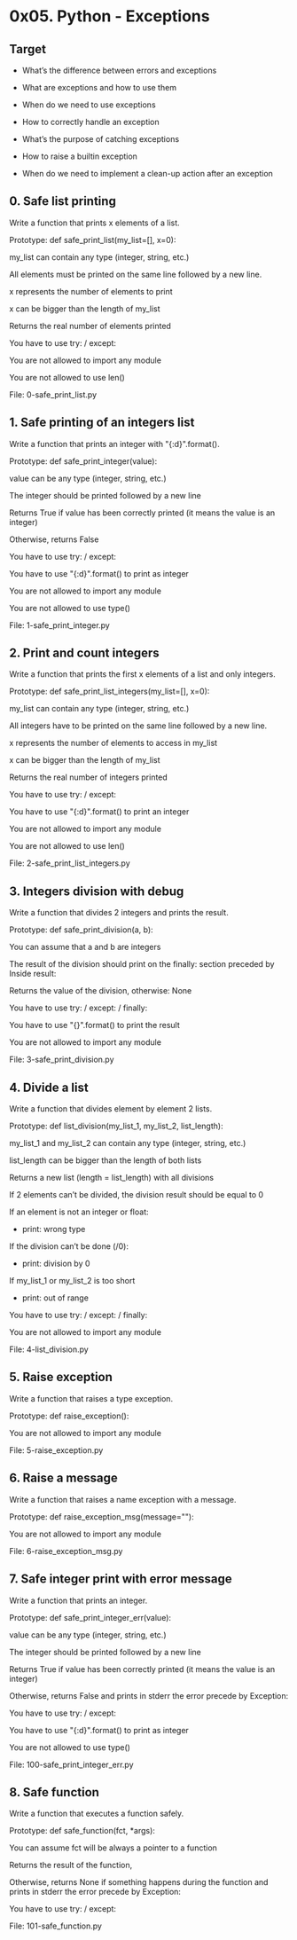 # 0x05. Python - Exceptions

## Target

- What’s the difference between errors and exceptions

- What are exceptions and how to use them

- When do we need to use exceptions

- How to correctly handle an exception

- What’s the purpose of catching exceptions

- How to raise a builtin exception

- When do we need to implement a clean-up action after an exception

## 0. Safe list printing

Write a function that prints x elements of a list.

Prototype: def safe_print_list(my_list=[], x=0):

my_list can contain any type (integer, string, etc.)

All elements must be printed on the same line followed by a new line.

x represents the number of elements to print

x can be bigger than the length of my_list

Returns the real number of elements printed

You have to use try: / except:

You are not allowed to import any module

You are not allowed to use len()

File: 0-safe_print_list.py

## 1. Safe printing of an integers list

Write a function that prints an integer with "{:d}".format().

Prototype: def safe_print_integer(value):

value can be any type (integer, string, etc.)

The integer should be printed followed by a new line

Returns True if value has been correctly printed (it means the value is an integer)

Otherwise, returns False

You have to use try: / except:

You have to use "{:d}".format() to print as integer

You are not allowed to import any module

You are not allowed to use type()

File: 1-safe_print_integer.py

## 2. Print and count integers

Write a function that prints the first x elements of a list and only integers.

Prototype: def safe_print_list_integers(my_list=[], x=0):

my_list can contain any type (integer, string, etc.)

All integers have to be printed on the same line followed by a new line.

x represents the number of elements to access in my_list

x can be bigger than the length of my_list

Returns the real number of integers printed

You have to use try: / except:

You have to use "{:d}".format() to print an integer

You are not allowed to import any module

You are not allowed to use len()

File: 2-safe_print_list_integers.py

## 3. Integers division with debug

Write a function that divides 2 integers and prints the result.

Prototype: def safe_print_division(a, b):

You can assume that a and b are integers

The result of the division should print on the finally: section preceded by Inside result:

Returns the value of the division, otherwise: None

You have to use try: / except: / finally:

You have to use "{}".format() to print the result

You are not allowed to import any module

File: 3-safe_print_division.py

## 4. Divide a list

Write a function that divides element by element 2 lists.

Prototype: def list_division(my_list_1, my_list_2, list_length):

my_list_1 and my_list_2 can contain any type (integer, string, etc.)

list_length can be bigger than the length of both lists

Returns a new list (length = list_length) with all divisions

If 2 elements can’t be divided, the division result should be equal to 0

If an element is not an integer or float:

 - print: wrong type

If the division can’t be done (/0):

 - print: division by 0

If my_list_1 or my_list_2 is too short
 - print: out of range

You have to use try: / except: / finally:

You are not allowed to import any module

File: 4-list_division.py

## 5. Raise exception

Write a function that raises a type exception.

Prototype: def raise_exception():

You are not allowed to import any module

File: 5-raise_exception.py

## 6. Raise a message

Write a function that raises a name exception with a message.

Prototype: def raise_exception_msg(message=""):

You are not allowed to import any module

File: 6-raise_exception_msg.py

## 7. Safe integer print with error message

Write a function that prints an integer.

Prototype: def safe_print_integer_err(value):

value can be any type (integer, string, etc.)

The integer should be printed followed by a new line

Returns True if value has been correctly printed (it means the value is an integer)

Otherwise, returns False and prints in stderr the error precede by Exception:

You have to use try: / except:

You have to use "{:d}".format() to print as integer

You are not allowed to use type()

File: 100-safe_print_integer_err.py

## 8. Safe function

Write a function that executes a function safely.

Prototype: def safe_function(fct, *args):

You can assume fct will be always a pointer to a function

Returns the result of the function,

Otherwise, returns None if something happens during the function and prints in stderr the error precede by Exception:

You have to use try: / except:

File: 101-safe_function.py